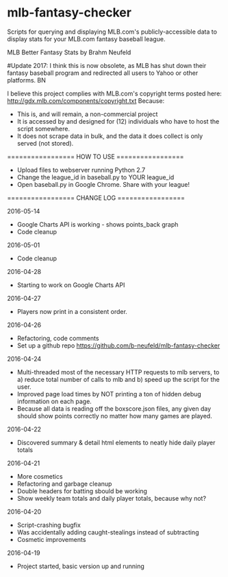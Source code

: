 # mlb-fantasy-checker
Scripts for querying and displaying MLB.com's publicly-accessible data 
to display stats for your MLB.com fantasy baseball league. 

MLB Better Fantasy Stats by Brahm Neufeld

#Update 2017: I think this is now obsolete, as MLB has shut down their fantasy baseball program and redirected all users to Yahoo or other platforms. BN

I believe this project complies with MLB.com's copyright terms posted here:
http://gdx.mlb.com/components/copyright.txt
Because:
- This is, and will remain, a non-commercial project
- It is accessed by and designed for (12) individuals who have to host the script somewhere. 
- It does not scrape data in bulk, and the data it does collect is only served (not stored).

================= HOW TO USE =================

- Upload files to webserver running Python 2.7
- Change the league_id in baseball.py to YOUR league_id
- Open baseball.py in Google Chrome. Share with your league! 
	  
================= CHANGE LOG =================

2016-05-14
- Google Charts API is working - shows points_back graph
- Code cleanup

2016-05-01
- Code cleanup

2016-04-28
- Starting to work on Google Charts API

2016-04-27
- Players now print in a consistent order. 

2016-04-26
- Refactoring, code comments
- Set up a github repo https://github.com/b-neufeld/mlb-fantasy-checker

2016-04-24
- Multi-threaded most of the necessary HTTP requests to 
mlb servers, to a) reduce total number of calls to mlb and b) speed
up the script for the user. 
- Improved page load times by NOT printing a ton of hidden debug 
information on each page. 
- Because all data is reading off the boxscore.json files, any given
day should show points correctly no matter how many games are played. 

2016-04-22
- Discovered summary & detail html elements to neatly hide 
daily player totals

2016-04-21
- More cosmetics
- Refactoring and garbage cleanup
- Double headers for batting sbould be working
- Show weekly team totals and daily player totals, because why not? 

2016-04-20 
- Script-crashing bugfix 
- Was accidentally adding caught-stealings instead of subtracting
- Cosmetic improvements 

2016-04-19
- Project started, basic version up and running 
